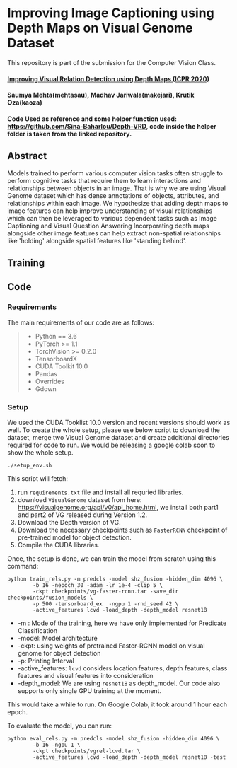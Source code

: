 # Improving Image Captioning using Depth Maps on Visual Genome Dataset
This repository is part of the submission for the Computer Vision Class.

#### [Improving Visual Relation Detection using Depth Maps (ICPR 2020)](https://arxiv.org/abs/1905.00966)

#### Saumya Mehta(mehtasau), Madhav Jariwala(makejari), Krutik Oza(kaoza) <br/>

#### Code Used as reference and some helper function used: https://github.com/Sina-Baharlou/Depth-VRD, code inside the helper folder is taken from the linked repository.

## Abstract

Models trained to perform various computer vision tasks often struggle to perform cognitive tasks that require them to learn interactions and relationships between objects in an image. That is why we are using Visual Genome dataset which has dense annotations of objects, attributes, and relationships within each image. We hypothesize that adding depth maps to image features can help improve understanding of visual relationships which can then be leveraged to various dependent tasks such as Image Captioning and Visual Question Answering Incorporating depth maps alongside other image features can help extract non-spatial relationships like 'holding' alongside spatial features like 'standing behind'.

## Training

## Code

### Requirements
The main requirements of our code are as follows:

>- Python == 3.6</br>
>- PyTorch >= 1.1
>- TorchVision >= 0.2.0 
>- TensorboardX
>- CUDA Toolkit 10.0
>- Pandas
>- Overrides
>- Gdown

### Setup
We used the CUDA Tooklist 10.0 version and recent versions should work as well. To create the whole setup, please use below script to download the dataset, merge two Visual Genome dataset and create additional directories required for code to run. We would be releasing a google colab soon to show the whole setup.

```
./setup_env.sh
```

This script will fetch:

1. run `requirements.txt` file and install all requried libraries.
2. download `VisualGenome` dataset from here: https://visualgenome.org/api/v0/api_home.html, we install both part1 and part2 of VG released during Version 1.2.
3. Download the Depth version of VG.
4. Download the necessary checkpoints such as `FasterRCNN` checkpoint of pre-trained model for object detection.
5. Compile the CUDA libraries.

Once, the setup is done, we can train the model from scratch using this command:

```
python train_rels.py -m predcls -model shz_fusion -hidden_dim 4096 \
        -b 16 -nepoch 30 -adam -lr 1e-4 -clip 5 \
        -ckpt checkpoints/vg-faster-rcnn.tar -save_dir checkpoints/fusion_models \
        -p 500 -tensorboard_ex  -ngpu 1 -rnd_seed 42 \
        -active_features lcvd -load_depth -depth_model resnet18
```
* -m : Mode of the training, here we have only implemented for Predicate Classification
* -model: Model architecture
* -ckpt: using weights of pretrained Faster-RCNN model on visual genome for object detection
* -p: Printing Interval
* -active_features: `lcvd` considers location features, depth features, class features and visual features into consideration
* -depth_model: We are using `resnet18` as depth_model. 
Our code also supports only single GPU training at the moment. 

This would take a while to run. On Google Colab, it took around 1 hour each epoch.

To evaluate the model, you can run:

```
python eval_rels.py -m predcls -model shz_fusion -hidden_dim 4096 \
        -b 16 -ngpu 1 \
        -ckpt checkpoints/vgrel-lcvd.tar \
        -active_features lcvd -load_depth -depth_model resnet18 -test
```



